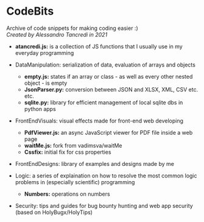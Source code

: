 # CodeBits
Archive of code snippets for making coding easier :)<br/>
<i>Created by Alessandro Tancredi in 2021</i>

- <b>atancredi.js:</b> is a collection of JS functions that I usually use in my everyday programming

- DataManipulation: serialization of data, evaluation of arrays and objects<br>
  - <b>empty.js:</b> states if an array or class - as well as every other nested object - is empty
  - <b>JsonParser.py:</b> conversion between JSON and XLSX, XML, CSV etc. etc.
  - <b>sqlite.py:</b> library for efficient management of local sqlite dbs in python apps

- FrontEndVisuals: visual effects made for front-end web developing<br>
  - <b>PdfViewer.js:</b> an async JavaScript viewer for PDF file inside a web page
  - <b>waitMe.js:</b> fork from vadimsva/waitMe
  - <b>Cssfix:</b> initial fix for css properties
  
 - FrontEndDesigns: library of examples and designs made by me
  
- Logic: a series of explaination on how to resolve the most common logic problems in (especially scientific) programming<br>
  - <b>Numbers:</b> operations on numbers

- Security: tips and guides for bug bounty hunting and web app security (based on HolyBugx/HolyTips)<br>